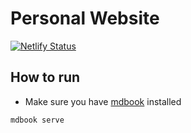 # Personal Website
[![Netlify Status](https://api.netlify.com/api/v1/badges/902dffbf-8c47-438f-af5c-a5aac5d2ea8b/deploy-status)](https://app.netlify.com/sites/sparkly-custard-84d2eb/deploys)

## How to run

- Make sure you have [mdbook](https://rust-lang.github.io/mdBook/index.html) installed

```sh
mdbook serve
```

